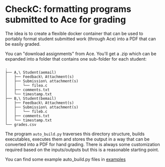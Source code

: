 CheckC: formatting programs submitted to Ace for grading
========================================================

The idea is to create a flexible docker container that can be used to
portably format student submitted work (through Ace) into a PDF
that can be easily graded.

You can "download assignments" from Ace. You'll get a .zip which can be
expanded into a folder that contains one sub-folder for each student:

    .
    ├── A,\ Student(aemail)
    │   ├── Feedback\ Attachment(s)
    │   ├── Submission\ attachment(s)
    │   │   └── filea.c
    │   ├── comments.txt
    │   └── timestamp.txt
    ├── B,\ Student(bemail)
    │   ├── Feedback\ Attachment(s)
    │   ├── Submission\ attachment(s)
    │   │   └── fileb.c
    │   ├── comments.txt
    │   └── timestamp.txt
    └── grades.csv

The program `auto_build.py` traverses this directory structure, builds executables, executes them and stores the output in a way that can be converted into a PDF for hand grading. There is always some customization required based on the inputs/outputs but this is a reasonable starting point.

You can find some example auto_build.py files in [examples](examples)